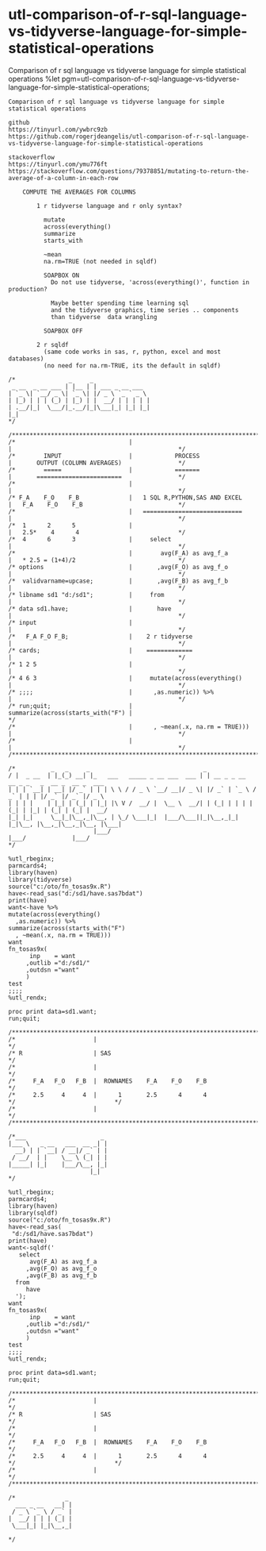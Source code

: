 # utl-comparison-of-r-sql-language-vs-tidyverse-language-for-simple-statistical-operations
Comparison of r sql language vs tidyverse language for simple statistical operations 
    %let pgm=utl-comparison-of-r-sql-language-vs-tidyverse-language-for-simple-statistical-operations;

    Comparison of r sql language vs tidyverse language for simple statistical operations

    github
    https://tinyurl.com/ywbrc9zb
    https://github.com/rogerjdeangelis/utl-comparison-of-r-sql-language-vs-tidyverse-language-for-simple-statistical-operations

    stackoverflow
    https://tinyurl.com/ymu776ft
    https://stackoverflow.com/questions/79378851/mutating-to-return-the-average-of-a-column-in-each-row

        COMPUTE THE AVERAGES FOR COLUMNS

            1 r tidyverse language and r only syntax?

              mutate
              across(everything()
              summarize
              starts_with

              ~mean
              na.rm=TRUE (not needed in sqldf)

              SOAPBOX ON
                Do not use tidyverse, 'across(everything()', function in production?

                Maybe better spending time learning sql
                and the tidyverse graphics, time series .. components
                than tidyverse  data wrangling

              SOAPBOX OFF

            2 r sqldf
              (same code works in sas, r, python, excel and most databases)
              (no need for na.rm-TRUE, its the default in sqldf)

    /*               _     _
     _ __  _ __ ___ | |__ | | ___ _ __ ___
    | `_ \| `__/ _ \| `_ \| |/ _ \ `_ ` _ \
    | |_) | | | (_) | |_) | |  __/ | | | | |
    | .__/|_|  \___/|_.__/|_|\___|_| |_| |_|
    |_|
    */

    /**************************************************************************************************************************/
    /*                                |                                       |                                               */
    /*        INPUT                   |            PROCESS                    |       OUTPUT (COLUMN AVERAGES)                */
    /*        =====                   |            =======                    |       ========================                */
    /*                                |                                       |                                               */
    /* F_A    F_O    F_B              |   1 SQL R,PYTHON,SAS AND EXCEL        |   F_A    F_O    F_B                           */
    /*                                |   ============================        |                                               */
    /*  1      2      5               |                                       |   2.5*    4      4                            */
    /*  4      6      3               |     select                            |                                               */
    /*                                |        avg(F_A) as avg_f_a            |   * 2.5 = (1+4)/2                             */
    /* options                        |       ,avg(F_O) as avg_f_o            |                                               */
    /*  validvarname=upcase;          |       ,avg(F_B) as avg_f_b            |                                               */
    /* libname sd1 "d:/sd1";          |     from                              |                                               */
    /* data sd1.have;                 |       have                            |                                               */
    /* input                          |                                       |                                               */
    /*   F_A F_O F_B;                 |    2 r tidyverse                      |                                               */
    /* cards;                         |    =============                      |                                               */
    /* 1 2 5                          |                                       |                                               */
    /* 4 6 3                          |     mutate(across(everything()        |                                               */
    /* ;;;;                           |      ,as.numeric)) %>%                |                                               */
    /* run;quit;                      |     summarize(across(starts_with("F") |                                               */
    /*                                |      , ~mean(.x, na.rm = TRUE)))      |                                               */
    /*                                |                                       |                                               */
    /**************************************************************************************************************************/

    /*          _   _     _                                _
    / |  _ __  | |_(_) __| |_   ___   _____ _ __ ___  ___ | | __ _ _ __   __ _ _   _  __ _  __ _  ___
    | | | `__| | __| |/ _` | | | \ \ / / _ \ `__/ __|/ _ \| |/ _` | `_ \ / _` | | | |/ _` |/ _` |/ _ \
    | | | |    | |_| | (_| | |_| |\ V /  __/ |  \__ \  __/| | (_| | | | | (_| | |_| | (_| | (_| |  __/
    |_| |_|     \__|_|\__,_|\__, | \_/ \___|_|  |___/\___||_|\__,_|_| |_|\__, |\__,_|\__,_|\__, |\___|
                            |___/                                        |___/             |___/
    */

    %utl_rbeginx;
    parmcards4;
    library(haven)
    library(tidyverse)
    source("c:/oto/fn_tosas9x.R")
    have<-read_sas("d:/sd1/have.sas7bdat")
    print(have)
    want<-have %>%
    mutate(across(everything()
      ,as.numeric)) %>%
    summarize(across(starts_with("F")
      , ~mean(.x, na.rm = TRUE)))
    want
    fn_tosas9x(
          inp    = want
         ,outlib ="d:/sd1/"
         ,outdsn ="want"
         )
    test
    ;;;;
    %utl_rendx;

    proc print data=sd1.want;
    run;quit;

    /**************************************************************************************************************************/
    /*                      |                                                                                                 */
    /* R                    | SAS                                                                                             */
    /*                      |                                                                                                 */
    /*     F_A   F_O   F_B  |  ROWNAMES    F_A    F_O    F_B                                                                  */
    /*     2.5     4     4  |      1       2.5      4      4                                                                  */                            */
    /*                      |                                                                                                 */
    /**************************************************************************************************************************/

    /*___                     _
    |___ \   _ __   ___  __ _| |
      __) | | `__| / __|/ _` | |
     / __/  | |    \__ \ (_| | |
    |_____| |_|    |___/\__, |_|
                           |_|
    */

    %utl_rbeginx;
    parmcards4;
    library(haven)
    library(sqldf)
    source("c:/oto/fn_tosas9x.R")
    have<-read_sas(
     "d:/sd1/have.sas7bdat")
    print(have)
    want<-sqldf('
       select
          avg(F_A) as avg_f_a
         ,avg(F_O) as avg_f_o
         ,avg(F_B) as avg_f_b
      from
         have
      ');
    want
    fn_tosas9x(
          inp    = want
         ,outlib ="d:/sd1/"
         ,outdsn ="want"
         )
    test
    ;;;;
    %utl_rendx;

    proc print data=sd1.want;
    run;quit;

    /**************************************************************************************************************************/
    /*                      |                                                                                                 */
    /* R                    | SAS                                                                                             */
    /*                      |                                                                                                 */
    /*     F_A   F_O   F_B  |  ROWNAMES    F_A    F_O    F_B                                                                  */
    /*     2.5     4     4  |      1       2.5      4      4                                                                  */                            */
    /*                      |                                                                                                 */
    /**************************************************************************************************************************/

    /*              _
      ___ _ __   __| |
     / _ \ `_ \ / _` |
    |  __/ | | | (_| |
     \___|_| |_|\__,_|

    */
